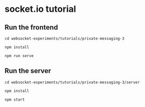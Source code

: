 # socket.io tutorial

## Run the frontend

```
cd websocket-experiments/tutorials/private-messaging-3

npm install

npm run serve
```

## Run the server

```
cd websocket-experiments/tutorials/private-messaging-3/server

npm install

npm start
```
